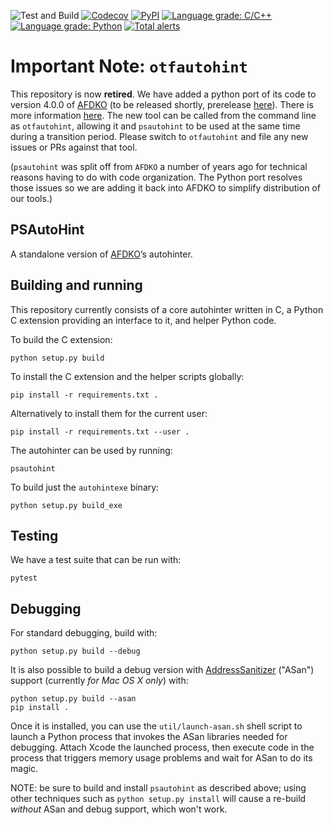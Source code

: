 ![Test and Build](https://github.com/adobe-type-tools/psautohint/workflows/Test%20and%20Build/badge.svg)
[![Codecov](https://codecov.io/gh/adobe-type-tools/psautohint/branch/master/graph/badge.svg)](https://codecov.io/gh/adobe-type-tools/psautohint)
[![PyPI](https://img.shields.io/pypi/v/psautohint.svg)](https://pypi.org/project/psautohint)
[![Language grade: C/C++](https://img.shields.io/lgtm/grade/cpp/g/adobe-type-tools/psautohint.svg?logo=lgtm&logoWidth=18)](https://lgtm.com/projects/g/adobe-type-tools/psautohint/context:cpp)
[![Language grade: Python](https://img.shields.io/lgtm/grade/python/g/adobe-type-tools/psautohint.svg?logo=lgtm&logoWidth=18)](https://lgtm.com/projects/g/adobe-type-tools/psautohint/context:python)
[![Total alerts](https://img.shields.io/lgtm/alerts/g/adobe-type-tools/psautohint.svg?logo=lgtm&logoWidth=18)](https://lgtm.com/projects/g/adobe-type-tools/psautohint/alerts/)

Important Note: `otfautohint`
=============================

This repository is now **retired**. We have added a python port of its code to
version 4.0.0 of [AFDKO](https://github.com/adobe-type-tools/afdko) (to be
released shortly, prerelease [here](https://github.com/adobe-type-tools/afdko/releases/tag/4.0.0a0)). There is more information
[here](https://github.com/adobe-type-tools/afdko/blob/develop/docs/otfautohint_Notes.md).
The new tool can be called from the command line as `otfautohint`, allowing it
and `psautohint` to be used at the same time during a transition period.  Please switch to
`otfautohint` and file any new issues or PRs against that tool.

(`psautohint` was split off from `AFDKO` a number of years ago for technical reasons having
to do with code organization. The Python port resolves those issues so we are adding it
back into AFDKO to simplify distribution of our tools.)

PSAutoHint
----------

A standalone version of [AFDKO](https://github.com/adobe-type-tools/afdko)’s
autohinter.

Building and running
--------------------

This repository currently consists of a core autohinter written in C, a
Python C extension providing an interface to it, and helper Python code.

To build the C extension:

    python setup.py build

To install the C extension and the helper scripts globally:

    pip install -r requirements.txt .

Alternatively to install them for the current user:

    pip install -r requirements.txt --user .

The autohinter can be used by running:

    psautohint

To build just the `autohintexe` binary:

    python setup.py build_exe

Testing
-------

We have a test suite that can be run with:

    pytest

Debugging
---------

For standard debugging, build with:

    python setup.py build --debug

It is also possible to build a debug version with [AddressSanitizer](https://github.com/google/sanitizers/wiki/AddressSanitizer) ("ASan") support (currently _for Mac OS X only_)  with:

    python setup.py build --asan
    pip install .

Once it is installed, you can use the `util/launch-asan.sh` shell script to launch a Python process that invokes the ASan libraries needed for debugging. Attach Xcode the launched process, then execute code in the process that triggers memory usage problems and wait for ASan to do its magic.

NOTE: be sure to build and install `psautohint` as described above; using other techniques such as `python setup.py install` will cause a re-build _without_ ASan and debug support, which won't work.
